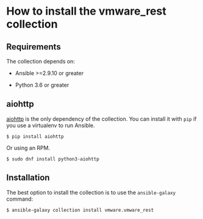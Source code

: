 # How to install the vmware_rest collection

## Requirements

The collection depends on:


* Ansible >=2.9.10 or greater


* Python 3.6 or greater

## aiohttp

[aiohttp](https://docs.aiohttp.org/en/stable/) is the only
dependency of the collection. You can install it with `pip` if you
use a virtualenv to run Ansible.

```
$ pip install aiohttp
```

Or using an RPM.

```
$ sudo dnf install python3-aiohttp
```

## Installation

The best option to install the collection is to use the
`ansible-galaxy` command:

```
$ ansible-galaxy collection install vmware.vmware_rest
```
